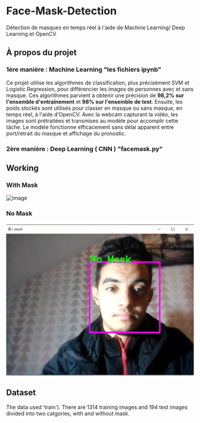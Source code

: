 # Face-Mask-Detection

Détection de masques en temps réel à l'aide de Machine Learning/ Deep Learning et OpenCV

## À propos du projet
### 1ère manière : Machine Learning "les fichiers ipynb"
Ce projet utilise les algorithmes de classification, plus précisément SVM et Logistic Regression, pour différencier les images de personnes avec et sans masque. Ces algorithmes parvient à obtenir
une précision de **98,2% sur l'ensemble d'entraînement** et **98% sur l'ensemble de test**. Ensuite, les poids stockés  sont utilisés pour classer en masque ou sans masque, en temps réel, à l'aide d'OpenCV.
Avec la webcam capturant la vidéo, les images sont prétraitées et transmises au modèle pour accomplir cette tâche. Le modèle fonctionne efficacement sans délai apparent entre
port/retrait du masque et affichage du pronostic.
### 2ère manière : Deep Learning ( CNN ) "facemask.py"

## Working 

### With Mask

![image](mask.png)

### No Mask

![image](nomask.png)




## Dataset

The data used 
'train'). There are 1314 training images and 194 test images divided into two catgories, with and without mask.

